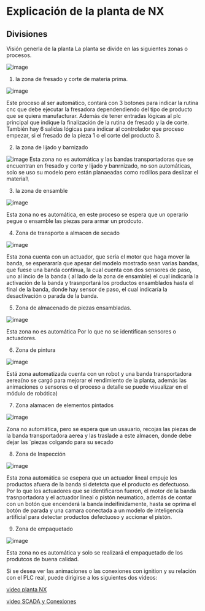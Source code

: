 # Explicación de la planta de NX
## Divisiones 
Visión generla de la planta 
La planta se divide en las siguientes zonas o procesos. 

![image](https://github.com/PurpleWood-APM/Documentacion-Proyecto/assets/52113892/d23ec114-dd2e-46fd-9414-818275c2d7bb)

1. la zona de fresado y corte de materia prima.

![image](https://github.com/PurpleWood-APM/Documentacion-Proyecto/assets/52113892/ba6cda8e-6aa3-438d-93f2-8a1d980d7046)

 Este proceso al ser automático, contará con 3 botones para indicar la rutina cnc que debe ejecutar la fresadora dependendiendo del tipo de producto que se quiera manufacturar. Además de tener entradas lógicas al plc principal que indique la finalización de la rutina de fresado y la de corte. También hay 6 salidas lógicas para indicar al controlador que proceso empezar, si el fresado de la pieza 1 o el corte del producto 3.
 
2. la zona de lijado y barnizado

![image](https://github.com/PurpleWood-APM/Documentacion-Proyecto/assets/52113892/94145986-c817-433a-aa19-b228f1809b19)
 Esta zona no es automática y las bandas transportadoras que se encuentran en fresado y corte y lijado y banrnizado, no son automáticas, solo se uso su modelo pero están planaeadas como rodillos para deslizar el material\\
 
 3. la zona de ensamble

![image](https://github.com/PurpleWood-APM/Documentacion-Proyecto/assets/52113892/d05ce2a1-2c4e-47fc-83ec-021e4b991895)

Esta zona no es automática, en este proceso se espera que un operario pegue o ensamble las piezas para armar un prodcuto.

4. Zona de transporte a almacen de secado

![image](https://github.com/PurpleWood-APM/Documentacion-Proyecto/assets/52113892/f7283daf-4e72-474f-9f5c-42e423ffb9ae)

Esta zona cuenta con un actuador, que sería el motor que haga mover la banda, se esperararía que apesar del modelo mostrado sean varias bandas, que fuese una banda continua, la cual cuenta con dos sensores de paso, uno al incio de la banda ( al lado de la zona de ensamble) el cual indicaría la activación de la banda y trasnportará los productos ensamblados hasta el final de la banda, donde hay sensor de paso, el cual indicaría la desactivación o parada de la banda. 

5. Zona de almacenado de piezas ensambladas.

![image](https://github.com/PurpleWood-APM/Documentacion-Proyecto/assets/52113892/8a3f49be-5c91-4063-90f2-eec632220bf6)

 Esta zona no es automática Por lo que no se identifican sensores o actuadores. 
 
 6. Zona de pintura
 
![image](https://github.com/PurpleWood-APM/Documentacion-Proyecto/assets/52113892/980c5f4c-427a-4fbc-919e-4b3b492d4855)

Está zona automatizada cuenta con un robot y una banda transportadora aerea(no se cargó para mejorar el rendimiento de la planta, además las animaciones o sensores o el proceso a detalle se puede visualizar en el módulo de robótica)

7. Zona alamacen de elementos pintados

![image](https://github.com/PurpleWood-APM/Documentacion-Proyecto/assets/52113892/b71cae6b-9092-4def-ba2f-0c1d36d69764)

Zona no automática, pero se espera que un usauario, recojas las piezas de la banda transportadora aerea y las traslade a este almacen, donde debe dejar las ´piezas colgando para su secado 

8. Zona de Inspección 

![image](https://github.com/PurpleWood-APM/Documentacion-Proyecto/assets/52113892/4c667fee-95c0-4929-a06b-474d0abf9c2e)

Esta zona automática se esepera que un actuador lineal empuje los productos afuera de la banda si detetcta que el producto es defectuoso. Por lo que los actuadores que se identificaron fueron, el motor de la banda trasnportadora y el actuador lineal o pistón neumatico, además de contar con un botón que encenderá la banda indeifinidamente, hasta se oprima el botón de parada y una camara conectada a un modelo de inteligencía artificial para detectar productos defectuoso y accionar el pistón. 

9. Zona de empaquetado 

![image](https://github.com/PurpleWood-APM/Documentacion-Proyecto/assets/52113892/f1dddeac-613e-45ad-9c85-b3aa938a5cf2)

Esta zona no es automática y solo se realizará el empaquetado de los produtcos de buena calidad.

Si se desea ver las animaciones  o las conexiones con ignition y su relación con el PLC real, puede dirigirse a los siguientes dos videos:

[video planta NX](https://www.youtube.com/watch?v=FqLP5wtsmLo)

[video SCADA y Conexiones](https://www.youtube.com/watch?v=R3Ken7L0liA)
 
